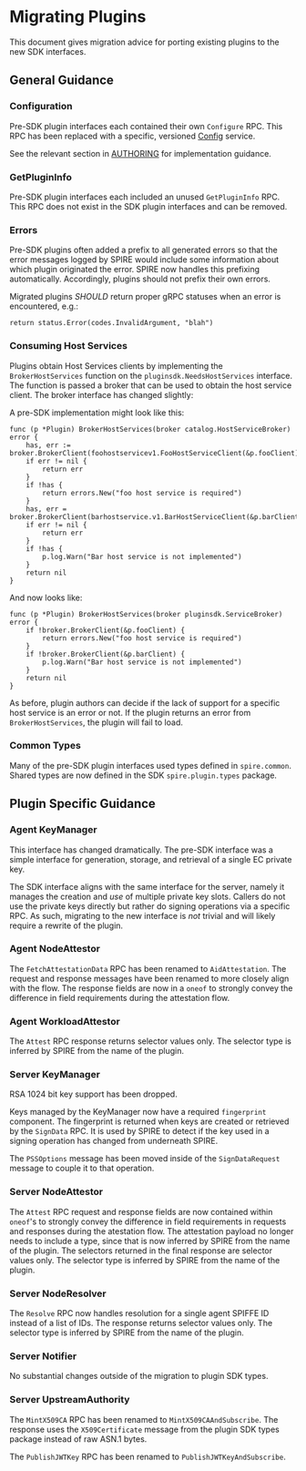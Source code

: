 # Migrating Plugins

This document gives migration advice for porting existing plugins to the new
SDK interfaces.

## General Guidance

### Configuration

Pre-SDK plugin interfaces each contained their own `Configure` RPC. This RPC has
been replaced with a specific, versioned
[Config](/proto/spire/service/common/config) service.

See the relevant section in [AUTHORING](AUTHORING.md) for implementation guidance.

### GetPluginInfo

Pre-SDK plugin interfaces each included an unused `GetPluginInfo` RPC. This
RPC does not exist in the SDK plugin interfaces and can be removed.

### Errors

Pre-SDK plugins often added a prefix to all generated errors so that the
error messages logged by SPIRE would include some information about which
plugin originated the error. SPIRE now handles this prefixing automatically.
Accordingly, plugins should not prefix their own errors.

Migrated plugins _SHOULD_ return proper gRPC statuses when an error is
encountered, e.g.:

```
return status.Error(codes.InvalidArgument, "blah")
```

### Consuming Host Services

Plugins obtain Host Services clients by implementing the `BrokerHostServices`
function on the `pluginsdk.NeedsHostServices` interface. The function is passed
a broker that can be used to obtain the host service client. The broker
interface has changed slightly:

A pre-SDK implementation might look like this:

```
func (p *Plugin) BrokerHostServices(broker catalog.HostServiceBroker) error {
    has, err := broker.BrokerClient(foohostservicev1.FooHostServiceClient(&p.fooClient))
    if err != nil {
        return err
    }
    if !has {
        return errors.New("foo host service is required")
    }
    has, err = broker.BrokerClient(barhostservice.v1.BarHostServiceClient(&p.barClient))
    if err != nil {
        return err
    }
    if !has {
        p.log.Warn("Bar host service is not implemented")
    }
    return nil
}
```

And now looks like:

```
func (p *Plugin) BrokerHostServices(broker pluginsdk.ServiceBroker) error {
    if !broker.BrokerClient(&p.fooClient) {
        return errors.New("foo host service is required")
    }
    if !broker.BrokerClient(&p.barClient) {
        p.log.Warn("Bar host service is not implemented")
    }
    return nil
}
```

As before, plugin authors can decide if the lack of support for a specific host
service is an error or not. If the plugin returns an error from
`BrokerHostServices`, the plugin will fail to load.

### Common Types

Many of the pre-SDK plugin interfaces used types defined in `spire.common`.
Shared types are now defined in the SDK `spire.plugin.types` package.

## Plugin Specific Guidance

### Agent KeyManager

This interface has changed dramatically. The pre-SDK interface was a simple
interface for generation, storage, and retrieval of a single EC private key.

The SDK interface aligns with the same interface for the server, namely it
manages the creation and _use_ of multiple private key slots. Callers do not
use the private keys directly but rather do signing operations via a specific
RPC. As such, migrating to the new interface is _not_ trivial and will likely
require a rewrite of the plugin.

### Agent NodeAttestor

The `FetchAttestationData` RPC has been renamed to `AidAttestation`. The
request and response messages have been renamed to more closely align with the
flow. The response fields are now in a `oneof` to strongly convey the
difference in field requirements during the attestation flow.

### Agent WorkloadAttestor

The `Attest` RPC response returns selector values only. The selector type
is inferred by SPIRE from the name of the plugin.

### Server KeyManager

RSA 1024 bit key support has been dropped.

Keys managed by the KeyManager now have a required `fingerprint` component. The
fingerprint is returned when keys are created or retrieved by the `SignData`
RPC. It is used by SPIRE to detect if the key used in a signing operation has
changed from underneath SPIRE.

The `PSSOptions` message has been moved inside of the `SignDataRequest` message
to couple it to that operation.

### Server NodeAttestor

The `Attest` RPC request and response fields are now contained within `oneof`'s
to strongly convey the difference in field requirements in requests and
responses during the atestation flow. The attestation payload no longer needs
to include a type, since that is now inferred by SPIRE from the name of the
plugin. The selectors returned in the final response are selector values only.
The selector type is inferred by SPIRE from the name of the plugin.

### Server NodeResolver

The `Resolve` RPC now handles resolution for a single agent SPIFFE ID instead
of a list of IDs. The response returns selector values only. The selector type
is inferred by SPIRE from the name of the plugin.

### Server Notifier

No substantial changes outside of the migration to plugin SDK types.

### Server UpstreamAuthority

The `MintX509CA` RPC has been renamed to `MintX509CAAndSubscribe`. The response
uses the `X509Certificate` message from the plugin SDK types package instead of
raw ASN.1 bytes.

The `PublishJWTKey` RPC has been renamed to `PublishJWTKeyAndSubscribe`.
